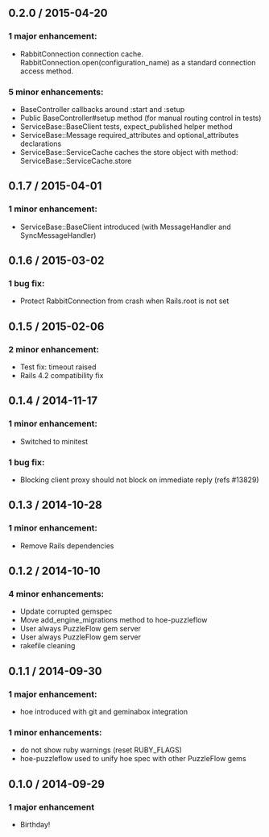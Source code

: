 ## 0.2.0 / 2015-04-20

### 1 major enhancement:

  * RabbitConnection connection cache. RabbitConnection.open(configuration_name) as a standard connection access method.

### 5 minor enhancements:

  * BaseController callbacks around :start and :setup
  * Public BaseController#setup method (for manual routing control in tests)
  * ServiceBase::BaseClient tests, expect_published helper method
  * ServiceBase::Message required_attributes and optional_attributes declarations
  * ServiceBase::ServiceCache caches the store object with method: ServiceBase::ServiceCache.store
  
## 0.1.7 / 2015-04-01

### 1 minor enhancement:

  * ServiceBase::BaseClient introduced (with MessageHandler and SyncMessageHandler)
  
## 0.1.6 / 2015-03-02

### 1 bug fix:

  * Protect RabbitConnection from crash when Rails.root is not set
  
## 0.1.5 / 2015-02-06

### 2 minor enhancement:

  * Test fix: timeout raised
  * Rails 4.2 compatibility fix

## 0.1.4 / 2014-11-17

### 1 minor enhancement:

  * Switched to minitest

### 1 bug fix:

  * Blocking client proxy should not block on immediate reply (refs #13829)

## 0.1.3 / 2014-10-28

### 1 minor enhancement:

  * Remove Rails dependencies

## 0.1.2 / 2014-10-10

### 4 minor enhancements:

  * Update corrupted gemspec
  * Move add_engine_migrations method to hoe-puzzleflow
  * User always PuzzleFlow gem server
  * User always PuzzleFlow gem server
  * rakefile cleaning

## 0.1.1 / 2014-09-30

### 1 major enhancement:

  * hoe introduced with git and geminabox integration

### 1 minor enhancements:

  * do not show ruby warnings (reset RUBY_FLAGS)
  * hoe-puzzleflow used to unify hoe spec with other PuzzleFlow gems

## 0.1.0 / 2014-09-29

### 1 major enhancement

  * Birthday!



